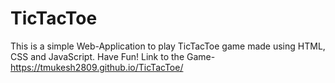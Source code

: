 # TicTacToe  
This is a simple Web-Application to play TicTacToe game made using HTML, CSS and JavaScript. Have Fun! 
Link to the Game- https://tmukesh2809.github.io/TicTacToe/
